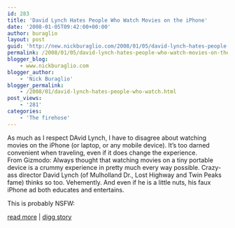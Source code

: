 ```yaml
---
id: 283
title: 'David Lynch Hates People Who Watch Movies on the iPhone'
date: '2008-01-05T09:42:00+00:00'
author: buraglio
layout: post
guid: 'http://new.nickburaglio.com/2008/01/05/david-lynch-hates-people-who-watch-movies-on-the-iphone/'
permalink: /2008/01/05/david-lynch-hates-people-who-watch-movies-on-the-iphone/
blogger_blog:
    - www.nickburaglio.com
blogger_author:
    - 'Nick Buraglio'
blogger_permalink:
    - /2008/01/david-lynch-hates-people-who-watch.html
post_views:
    - '281'
categories:
    - 'The firehose'
---
```


As much as I respect DAvid Lynch, I have to disagree about watching movies on the iPhone (or laptop, or any mobile device). It’s too darned convenient when traveling, even if it does change the experience.  
From Gizmodo: Always thought that watching movies on a tiny portable device is a crummy experience in pretty much every way possible. Crazy-ass director David Lynch (of Mulholland Dr., Lost Highway and Twin Peaks fame) thinks so too. Vehemently. And even if he is a little nuts, his faux iPhone ad both educates and entertains.

This is probably NSFW:

[read more](http://gizmodo.com/340942/mulholland-dr-director-david-lynch-hates-people-who-watch-movies-on-the-iphone) | [digg story](http://digg.com/gadgets/David_Lynch_Hates_People_Who_Watch_Movies_on_the_iPhone)